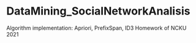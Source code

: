 # DataMining_SocialNetworkAnalisis
Algorithm implementation: Apriori, PrefixSpan, ID3
Homework of NCKU 2021